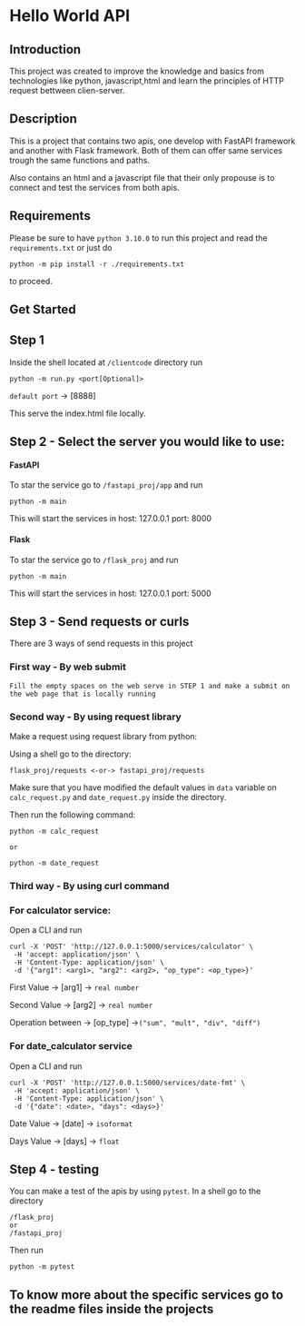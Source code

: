 # Hello World API

## Introduction
This project was created to improve the knowledge and basics from technologies like python, javascript,html and learn the principles of HTTP request bettween clien-server.

## Description
This is a project that contains two apis, one develop with FastAPI framework and another with Flask framework.
Both of them can offer same services trough the same functions and paths.

Also contains an html and a javascript file that their only propouse is to connect and test the services from both apis.

## Requirements
Please be sure to have `python 3.10.0` to run this project and read the `requirements.txt` or just do
```
python -m pip install -r ./requirements.txt
```
to proceed.

##  Get Started

## Step 1 

Inside the shell located at `/clientcode` directory run 
```
python -m run.py <port[Optional]>
 ```
`default port` -> [8888]

This serve the index.html file locally.


## Step 2 - Select the server you would like to use:


#### FastAPI

To star the service go to `/fastapi_proj/app` and run
```
python -m main
```
This will start the services in
host: 127.0.0.1
port: 8000

#### Flask
To star the service go to `/flask_proj` and run

```
python -m main
```
This will start the services in
host: 127.0.0.1
port: 5000


## Step 3 - Send requests or curls
 There are 3 ways of send requests in this project

### First way - By web submit
```
Fill the empty spaces on the web serve in STEP 1 and make a submit on the web page that is locally running
```
### Second way - By using request library
 Make a request using request library from python:

 Using a shell go to the directory:

    flask_proj/requests <-or-> fastapi_proj/requests

 Make sure that you have modified the default values in `data` variable on `calc_request.py` and `date_request.py`
 inside the directory.

 Then run the following command:
```
python -m calc_request

or

python -m date_request
```

### Third way - By using curl command

### For calculator service:
Open a CLI and run 
 ```
 curl -X 'POST' 'http://127.0.0.1:5000/services/calculator' \
  -H 'accept: application/json' \
  -H 'Content-Type: application/json' \
  -d '{"arg1": <arg1>, "arg2": <arg2>, "op_type": <op_type>}'
```
First Value -> [arg1] -> `real number`

Second Value -> [arg2] -> `real number`

Operation between -> [op_type] ->`("sum", "mult", "div", "diff")`

### For date_calculator service
Open a CLI and run 
 ```
 curl -X 'POST' 'http://127.0.0.1:5000/services/date-fmt' \
  -H 'accept: application/json' \
  -H 'Content-Type: application/json' \
  -d '{"date": <date>, "days": <days>}'
```
Date Value -> [date] -> `isoformat`

Days Value -> [days] -> `float`


## Step 4 - testing
You can make a test of the apis by using `pytest`.
In a shell go to the directory
```
/flask_proj
or
/fastapi_proj
```
Then run
```
python -m pytest
```
## To know more about the specific services go to the readme files inside the projects

